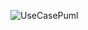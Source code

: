 ![UseCasePuml](https://www.planttext.com/api/plantuml/png/ROyx3i8m44JxFSMKf0W7S852JuSumChP99QCZTPh8K3S7PoEpvHlz4QQeHYhrNCaYZ8PB4F3l1Z6eE8jv4J4thBYL4I96kGqHy4nJtPb5Jo8y4ujuha8DljgIzPmvsPtdzr1M5D8CovPJ6_TghesxT3t_zmlXEtkTmKE8VbOHw4dqI1fN0_H2m00)
